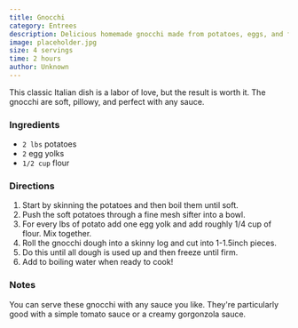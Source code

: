 ```yaml
---
title: Gnocchi
category: Entrees
description: Delicious homemade gnocchi made from potatoes, eggs, and flour. A classic Italian dish that's sure to impress.
image: placeholder.jpg
size: 4 servings
time: 2 hours
author: Unknown
---
```


This classic Italian dish is a labor of love, but the result is worth it. The gnocchi are soft, pillowy, and perfect with any sauce. 

### Ingredients

* `2 lbs` potatoes
* `2` egg yolks
* `1/2 cup` flour

### Directions

1. Start by skinning the potatoes and then boil them until soft.
2. Push the soft potatoes through a fine mesh sifter into a bowl.
3. For every lbs of potato add one egg yolk and add roughly 1/4 cup of flour. Mix together.
4. Roll the gnocchi dough into a skinny log and cut into 1-1.5inch pieces. 
5. Do this until all dough is used up and then freeze until firm.
6. Add to boiling water when ready to cook!

### Notes

You can serve these gnocchi with any sauce you like. They're particularly good with a simple tomato sauce or a creamy gorgonzola sauce.